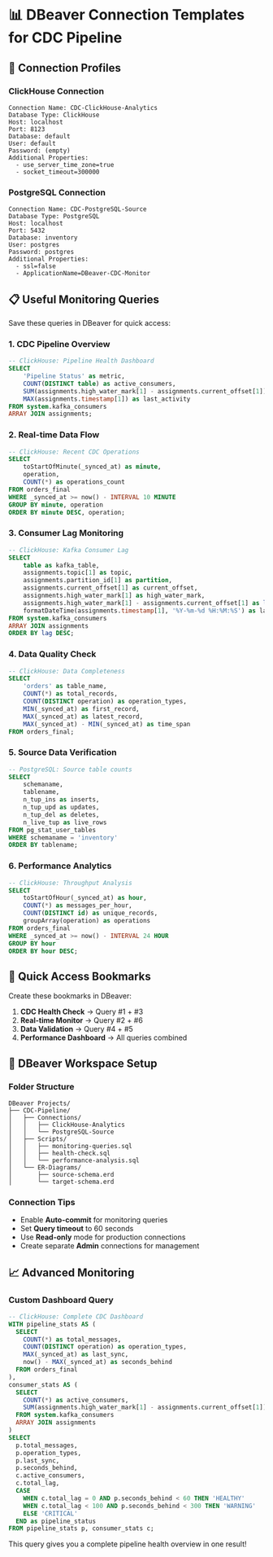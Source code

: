 # 📊 DBeaver Connection Templates for CDC Pipeline

## 🔗 **Connection Profiles**

### **ClickHouse Connection**
```
Connection Name: CDC-ClickHouse-Analytics
Database Type: ClickHouse
Host: localhost
Port: 8123
Database: default
User: default
Password: (empty)
Additional Properties:
  - use_server_time_zone=true
  - socket_timeout=300000
```

### **PostgreSQL Connection**
```
Connection Name: CDC-PostgreSQL-Source
Database Type: PostgreSQL
Host: localhost
Port: 5432
Database: inventory
User: postgres
Password: postgres
Additional Properties:
  - ssl=false
  - ApplicationName=DBeaver-CDC-Monitor
```

## 📋 **Useful Monitoring Queries**

Save these queries in DBeaver for quick access:

### **1. CDC Pipeline Overview**
```sql
-- ClickHouse: Pipeline Health Dashboard
SELECT 
    'Pipeline Status' as metric,
    COUNT(DISTINCT table) as active_consumers,
    SUM(assignments.high_water_mark[1] - assignments.current_offset[1]) as total_lag,
    MAX(assignments.timestamp[1]) as last_activity
FROM system.kafka_consumers
ARRAY JOIN assignments;
```

### **2. Real-time Data Flow**
```sql
-- ClickHouse: Recent CDC Operations
SELECT 
    toStartOfMinute(_synced_at) as minute,
    operation,
    COUNT(*) as operations_count
FROM orders_final 
WHERE _synced_at >= now() - INTERVAL 10 MINUTE
GROUP BY minute, operation
ORDER BY minute DESC, operation;
```

### **3. Consumer Lag Monitoring**
```sql
-- ClickHouse: Kafka Consumer Lag
SELECT 
    table as kafka_table,
    assignments.topic[1] as topic,
    assignments.partition_id[1] as partition,
    assignments.current_offset[1] as current_offset,
    assignments.high_water_mark[1] as high_water_mark,
    assignments.high_water_mark[1] - assignments.current_offset[1] as lag,
    formatDateTime(assignments.timestamp[1], '%Y-%m-%d %H:%M:%S') as last_poll
FROM system.kafka_consumers
ARRAY JOIN assignments
ORDER BY lag DESC;
```

### **4. Data Quality Check**
```sql
-- ClickHouse: Data Completeness
SELECT 
    'orders' as table_name,
    COUNT(*) as total_records,
    COUNT(DISTINCT operation) as operation_types,
    MIN(_synced_at) as first_record,
    MAX(_synced_at) as latest_record,
    MAX(_synced_at) - MIN(_synced_at) as time_span
FROM orders_final;
```

### **5. Source Data Verification**
```sql
-- PostgreSQL: Source table counts
SELECT 
    schemaname,
    tablename,
    n_tup_ins as inserts,
    n_tup_upd as updates,
    n_tup_del as deletes,
    n_live_tup as live_rows
FROM pg_stat_user_tables 
WHERE schemaname = 'inventory'
ORDER BY tablename;
```

### **6. Performance Analytics**
```sql
-- ClickHouse: Throughput Analysis
SELECT 
    toStartOfHour(_synced_at) as hour,
    COUNT(*) as messages_per_hour,
    COUNT(DISTINCT id) as unique_records,
    groupArray(operation) as operations
FROM orders_final 
WHERE _synced_at >= now() - INTERVAL 24 HOUR
GROUP BY hour
ORDER BY hour DESC;
```

## 🎯 **Quick Access Bookmarks**

Create these bookmarks in DBeaver:

1. **CDC Health Check** → Query #1 + #3
2. **Real-time Monitor** → Query #2 + #6  
3. **Data Validation** → Query #4 + #5
4. **Performance Dashboard** → All queries combined

## 🔧 **DBeaver Workspace Setup**

### **Folder Structure**
```
DBeaver Projects/
├── CDC-Pipeline/
│   ├── Connections/
│   │   ├── ClickHouse-Analytics
│   │   └── PostgreSQL-Source
│   ├── Scripts/
│   │   ├── monitoring-queries.sql
│   │   ├── health-check.sql
│   │   └── performance-analysis.sql
│   └── ER-Diagrams/
│       ├── source-schema.erd
│       └── target-schema.erd
```

### **Connection Tips**
- Enable **Auto-commit** for monitoring queries
- Set **Query timeout** to 60 seconds
- Use **Read-only** mode for production connections
- Create separate **Admin** connections for management

## 📈 **Advanced Monitoring**

### **Custom Dashboard Query**
```sql
-- ClickHouse: Complete CDC Dashboard
WITH pipeline_stats AS (
  SELECT 
    COUNT(*) as total_messages,
    COUNT(DISTINCT operation) as operation_types,
    MAX(_synced_at) as last_sync,
    now() - MAX(_synced_at) as seconds_behind
  FROM orders_final
),
consumer_stats AS (
  SELECT 
    COUNT(*) as active_consumers,
    SUM(assignments.high_water_mark[1] - assignments.current_offset[1]) as total_lag
  FROM system.kafka_consumers
  ARRAY JOIN assignments
)
SELECT 
  p.total_messages,
  p.operation_types,
  p.last_sync,
  p.seconds_behind,
  c.active_consumers,
  c.total_lag,
  CASE 
    WHEN c.total_lag = 0 AND p.seconds_behind < 60 THEN 'HEALTHY'
    WHEN c.total_lag < 100 AND p.seconds_behind < 300 THEN 'WARNING'
    ELSE 'CRITICAL'
  END as pipeline_status
FROM pipeline_stats p, consumer_stats c;
```

This query gives you a complete pipeline health overview in one result!